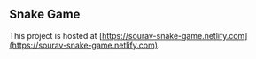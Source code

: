 ## Snake Game

This project is hosted at [https://sourav-snake-game.netlify.com](https://sourav-snake-game.netlify.com).
